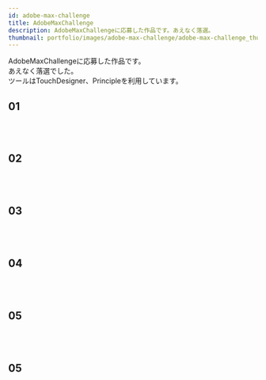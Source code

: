 ```yaml
---
id: adobe-max-challenge
title: AdobeMaxChallenge
description: AdobeMaxChallengeに応募した作品です。あえなく落選。
thumbnail: portfolio/images/adobe-max-challenge/adobe-max-challenge_thumb.png
---
```


AdobeMaxChallengeに応募した作品です。  
あえなく落選でした。  
ツールはTouchDesigner、Principleを利用しています。  


## 01
<dynamic-image path="portfolio/images/adobe-max-challenge/adobe-max-challenge_01.gif" alt="AdobeMaxChallengeイメージ" ></dynamic-image>
<br>
<br>
## 02
<dynamic-image path="portfolio/images/adobe-max-challenge/adobe-max-challenge_02.gif" alt="AdobeMaxChallengeイメージ" ></dynamic-image>
<br>
<br>
## 03
<dynamic-image path="portfolio/images/adobe-max-challenge/adobe-max-challenge_03.gif" alt="AdobeMaxChallengeイメージ" ></dynamic-image>
<br>
<br>
## 04
<dynamic-image path="portfolio/images/adobe-max-challenge/adobe-max-challenge_04.gif" alt="AdobeMaxChallengeイメージ" ></dynamic-image>
<br>
<br>
## 05
<dynamic-image path="portfolio/images/adobe-max-challenge/adobe-max-challenge_05.gif" alt="AdobeMaxChallengeイメージ" ></dynamic-image>
<br>
<br>
## 05
<dynamic-image path="portfolio/images/adobe-max-challenge/adobe-max-challenge_06.gif" alt="AdobeMaxChallengeイメージ" ></dynamic-image>
<br>
<br>
